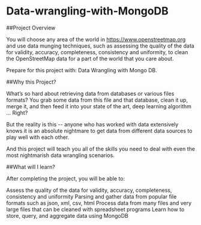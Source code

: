 # Data-wrangling-with-MongoDB

##Project Overview

You will choose any area of the world in https://www.openstreetmap.org and use data munging techniques, such as assessing the quality of the data for validity, accuracy, completeness, consistency and uniformity, to clean the OpenStreetMap data for a part of the world that you care about.

Prepare for this project with: Data Wrangling with Mongo DB.

##Why this Project?

What’s so hard about retrieving data from databases or various files formats? You grab some data from this file and that database, clean it up, merge it, and then feed it into your state of the art, deep learning algorithm … Right?

But the reality is this -- anyone who has worked with data extensively knows it is an absolute nightmare to get data from different data sources to play well with each other.

And this project will teach you all of the skills you need to deal with even the most nightmarish data wrangling scenarios.

##What will I learn?

After completing the project, you will be able to:

Assess the quality of the data for validity, accuracy, completeness, consistency and uniformity
Parsing and gather data from popular file formats such as json, xml, csv, html
Process data from many files and very large files that can be cleaned with spreadsheet programs
Learn how to store, query, and aggregate data using MongoDB
